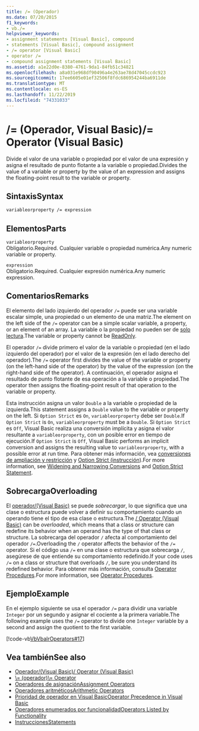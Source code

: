 ```yaml
---
title: /= (Operador)
ms.date: 07/20/2015
f1_keywords:
- vb./=
helpviewer_keywords:
- assignment statements [Visual Basic], compound
- statements [Visual Basic], compound assignment
- /= operator [Visual Basic]
- operator /=
- compound assignment statements [Visual Basic]
ms.assetid: a1e22d0e-8380-4761-9da1-84fb51c34821
ms.openlocfilehash: a8a031e968df90496a4e263ae78d47045ccdc923
ms.sourcegitcommit: 17ee6605e01ef32506f8fdc686954244ba6911de
ms.translationtype: MT
ms.contentlocale: es-ES
ms.lasthandoff: 11/22/2019
ms.locfileid: "74331033"
---
```

# <a name="-operator-visual-basic"></a><span data-ttu-id="b4c5a-102">/= (Operador, Visual Basic)</span><span class="sxs-lookup"><span data-stu-id="b4c5a-102">/= Operator (Visual Basic)</span></span>
<span data-ttu-id="b4c5a-103">Divide el valor de una variable o propiedad por el valor de una expresión y asigna el resultado de punto flotante a la variable o propiedad.</span><span class="sxs-lookup"><span data-stu-id="b4c5a-103">Divides the value of a variable or property by the value of an expression and assigns the floating-point result to the variable or property.</span></span>  
  
## <a name="syntax"></a><span data-ttu-id="b4c5a-104">Sintaxis</span><span class="sxs-lookup"><span data-stu-id="b4c5a-104">Syntax</span></span>  
  
```vb  
variableorproperty /= expression  
```  
  
## <a name="parts"></a><span data-ttu-id="b4c5a-105">Elementos</span><span class="sxs-lookup"><span data-stu-id="b4c5a-105">Parts</span></span>  
 `variableorproperty`  
 <span data-ttu-id="b4c5a-106">Obligatorio.</span><span class="sxs-lookup"><span data-stu-id="b4c5a-106">Required.</span></span> <span data-ttu-id="b4c5a-107">Cualquier variable o propiedad numérica.</span><span class="sxs-lookup"><span data-stu-id="b4c5a-107">Any numeric variable or property.</span></span>  
  
 `expression`  
 <span data-ttu-id="b4c5a-108">Obligatorio.</span><span class="sxs-lookup"><span data-stu-id="b4c5a-108">Required.</span></span> <span data-ttu-id="b4c5a-109">Cualquier expresión numérica.</span><span class="sxs-lookup"><span data-stu-id="b4c5a-109">Any numeric expression.</span></span>  
  
## <a name="remarks"></a><span data-ttu-id="b4c5a-110">Comentarios</span><span class="sxs-lookup"><span data-stu-id="b4c5a-110">Remarks</span></span>  
 <span data-ttu-id="b4c5a-111">El elemento del lado izquierdo del operador `/=` puede ser una variable escalar simple, una propiedad o un elemento de una matriz.</span><span class="sxs-lookup"><span data-stu-id="b4c5a-111">The element on the left side of the `/=` operator can be a simple scalar variable, a property, or an element of an array.</span></span> <span data-ttu-id="b4c5a-112">La variable o la propiedad no pueden ser de [solo lectura](../../../visual-basic/language-reference/modifiers/readonly.md).</span><span class="sxs-lookup"><span data-stu-id="b4c5a-112">The variable or property cannot be [ReadOnly](../../../visual-basic/language-reference/modifiers/readonly.md).</span></span>  
  
 <span data-ttu-id="b4c5a-113">El operador `/=` divide primero el valor de la variable o propiedad (en el lado izquierdo del operador) por el valor de la expresión (en el lado derecho del operador).</span><span class="sxs-lookup"><span data-stu-id="b4c5a-113">The `/=` operator first divides the value of the variable or property (on the left-hand side of the operator) by the value of the expression (on the right-hand side of the operator).</span></span> <span data-ttu-id="b4c5a-114">A continuación, el operador asigna el resultado de punto flotante de esa operación a la variable o propiedad.</span><span class="sxs-lookup"><span data-stu-id="b4c5a-114">The operator then assigns the floating-point result of that operation to the variable or property.</span></span>  
  
 <span data-ttu-id="b4c5a-115">Esta instrucción asigna un valor `Double` a la variable o propiedad de la izquierda.</span><span class="sxs-lookup"><span data-stu-id="b4c5a-115">This statement assigns a `Double` value to the variable or property on the left.</span></span> <span data-ttu-id="b4c5a-116">Si `Option Strict` es `On`, `variableorproperty` debe ser `Double`.</span><span class="sxs-lookup"><span data-stu-id="b4c5a-116">If `Option Strict` is `On`, `variableorproperty` must be a `Double`.</span></span> <span data-ttu-id="b4c5a-117">Si `Option Strict` es `Off`, Visual Basic realiza una conversión implícita y asigna el valor resultante a `variableorproperty`, con un posible error en tiempo de ejecución.</span><span class="sxs-lookup"><span data-stu-id="b4c5a-117">If `Option Strict` is `Off`, Visual Basic performs an implicit conversion and assigns the resulting value to `variableorproperty`, with a possible error at run time.</span></span> <span data-ttu-id="b4c5a-118">Para obtener más información, vea [conversiones de ampliación y restricción](../../../visual-basic/programming-guide/language-features/data-types/widening-and-narrowing-conversions.md) y [Option Strict (instrucción](../../../visual-basic/language-reference/statements/option-strict-statement.md)).</span><span class="sxs-lookup"><span data-stu-id="b4c5a-118">For more information, see [Widening and Narrowing Conversions](../../../visual-basic/programming-guide/language-features/data-types/widening-and-narrowing-conversions.md) and [Option Strict Statement](../../../visual-basic/language-reference/statements/option-strict-statement.md).</span></span>  
  
## <a name="overloading"></a><span data-ttu-id="b4c5a-119">Sobrecarga</span><span class="sxs-lookup"><span data-stu-id="b4c5a-119">Overloading</span></span>  
 <span data-ttu-id="b4c5a-120">El [operador/(Visual Basic)](../../../visual-basic/language-reference/operators/floating-point-division-operator.md) se puede *sobrecargar*, lo que significa que una clase o estructura puede volver a definir su comportamiento cuando un operando tiene el tipo de esa clase o estructura.</span><span class="sxs-lookup"><span data-stu-id="b4c5a-120">The [/ Operator (Visual Basic)](../../../visual-basic/language-reference/operators/floating-point-division-operator.md) can be *overloaded*, which means that a class or structure can redefine its behavior when an operand has the type of that class or structure.</span></span> <span data-ttu-id="b4c5a-121">La sobrecarga del operador `/` afecta al comportamiento del operador `/=`.</span><span class="sxs-lookup"><span data-stu-id="b4c5a-121">Overloading the `/` operator affects the behavior of the `/=` operator.</span></span> <span data-ttu-id="b4c5a-122">Si el código usa `/=` en una clase o estructura que sobrecarga `/`, asegúrese de que entiende su comportamiento redefinido.</span><span class="sxs-lookup"><span data-stu-id="b4c5a-122">If your code uses `/=` on a class or structure that overloads `/`, be sure you understand its redefined behavior.</span></span> <span data-ttu-id="b4c5a-123">Para obtener más información, consulta [Operator Procedures](../../../visual-basic/programming-guide/language-features/procedures/operator-procedures.md).</span><span class="sxs-lookup"><span data-stu-id="b4c5a-123">For more information, see [Operator Procedures](../../../visual-basic/programming-guide/language-features/procedures/operator-procedures.md).</span></span>  
  
## <a name="example"></a><span data-ttu-id="b4c5a-124">Ejemplo</span><span class="sxs-lookup"><span data-stu-id="b4c5a-124">Example</span></span>  
 <span data-ttu-id="b4c5a-125">En el ejemplo siguiente se usa el operador `/=` para dividir una variable `Integer` por un segundo y asignar el cociente a la primera variable.</span><span class="sxs-lookup"><span data-stu-id="b4c5a-125">The following example uses the `/=` operator to divide one `Integer` variable by a second and assign the quotient to the first variable.</span></span>  
  
 [!code-vb[VbVbalrOperators#17](~/samples/snippets/visualbasic/VS_Snippets_VBCSharp/VbVbalrOperators/VB/Class1.vb#17)]  
  
## <a name="see-also"></a><span data-ttu-id="b4c5a-126">Vea también</span><span class="sxs-lookup"><span data-stu-id="b4c5a-126">See also</span></span>

- [<span data-ttu-id="b4c5a-127">Operador/(Visual Basic)</span><span class="sxs-lookup"><span data-stu-id="b4c5a-127">/ Operator (Visual Basic)</span></span>](../../../visual-basic/language-reference/operators/floating-point-division-operator.md)
- [<span data-ttu-id="b4c5a-128">\\= (operador)</span><span class="sxs-lookup"><span data-stu-id="b4c5a-128">\\= Operator</span></span>](../../../visual-basic/language-reference/operators/integer-division-assignment-operator.md)
- [<span data-ttu-id="b4c5a-129">Operadores de asignación</span><span class="sxs-lookup"><span data-stu-id="b4c5a-129">Assignment Operators</span></span>](../../../visual-basic/language-reference/operators/assignment-operators.md)
- [<span data-ttu-id="b4c5a-130">Operadores aritméticos</span><span class="sxs-lookup"><span data-stu-id="b4c5a-130">Arithmetic Operators</span></span>](../../../visual-basic/language-reference/operators/arithmetic-operators.md)
- [<span data-ttu-id="b4c5a-131">Prioridad de operador en Visual Basic</span><span class="sxs-lookup"><span data-stu-id="b4c5a-131">Operator Precedence in Visual Basic</span></span>](../../../visual-basic/language-reference/operators/operator-precedence.md)
- [<span data-ttu-id="b4c5a-132">Operadores enumerados por funcionalidad</span><span class="sxs-lookup"><span data-stu-id="b4c5a-132">Operators Listed by Functionality</span></span>](../../../visual-basic/language-reference/operators/operators-listed-by-functionality.md)
- [<span data-ttu-id="b4c5a-133">Instrucciones</span><span class="sxs-lookup"><span data-stu-id="b4c5a-133">Statements</span></span>](../../../visual-basic/programming-guide/language-features/statements.md)
